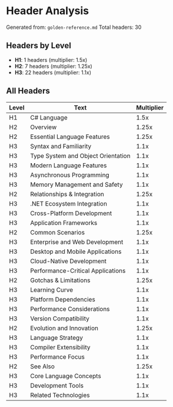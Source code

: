 # Header Analysis

Generated from: `golden-reference.md`
Total headers: 30

## Headers by Level

- **H1**: 1 headers (multiplier: 1.5x)
- **H2**: 7 headers (multiplier: 1.25x)
- **H3**: 22 headers (multiplier: 1.1x)

## All Headers

| Level | Text | Multiplier |
|-------|------|------------|
| H1 | C# Language | 1.5x |
| H2 | Overview | 1.25x |
| H2 | Essential Language Features | 1.25x |
| H3 | Syntax and Familiarity | 1.1x |
| H3 | Type System and Object Orientation | 1.1x |
| H3 | Modern Language Features | 1.1x |
| H3 | Asynchronous Programming | 1.1x |
| H3 | Memory Management and Safety | 1.1x |
| H2 | Relationships & Integration | 1.25x |
| H3 | .NET Ecosystem Integration | 1.1x |
| H3 | Cross-Platform Development | 1.1x |
| H3 | Application Frameworks | 1.1x |
| H2 | Common Scenarios | 1.25x |
| H3 | Enterprise and Web Development | 1.1x |
| H3 | Desktop and Mobile Applications | 1.1x |
| H3 | Cloud-Native Development | 1.1x |
| H3 | Performance-Critical Applications | 1.1x |
| H2 | Gotchas & Limitations | 1.25x |
| H3 | Learning Curve | 1.1x |
| H3 | Platform Dependencies | 1.1x |
| H3 | Performance Considerations | 1.1x |
| H3 | Version Compatibility | 1.1x |
| H2 | Evolution and Innovation | 1.25x |
| H3 | Language Strategy | 1.1x |
| H3 | Compiler Extensibility | 1.1x |
| H3 | Performance Focus | 1.1x |
| H2 | See Also | 1.25x |
| H3 | Core Language Concepts | 1.1x |
| H3 | Development Tools | 1.1x |
| H3 | Related Technologies | 1.1x |
